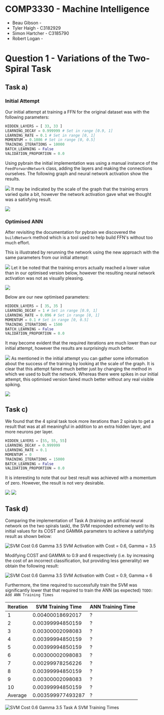 COMP3330 - Machine Intelligence
===============================

* Beau Gibson -
* Tyler Haigh - C3182929
* Simon Hartcher - C3185790
* Robert Logan -

# Question 1 - Variations of the Two-Spiral Task #

## Task a) ##

### Initial Attempt ###

Our initial attempt at training a FFN for the original dataset was with the following 
parameters:

```python
HIDDEN_LAYERS = [ 33, 33 ]
LEARNING_DECAY = 0.999999 # Set in range [0.9, 1]
LEARNING_RATE = 0.1 # Set in range [0, 1]
MOMENTUM = 0.1086 # Set in range [0, 0.5]
TRAINING_ITERATIONS = 10000
BATCH_LEARNING = False
VALIDATION_PROPORTION = 0.0
```

Using pybrain the initial implementation was using a manual instance of the 
`FeedForwardNetwork` class, adding the layers and making the connections ourselves.
The following graph and neural network activation show the results.

![](images/figure_11.png)
It may be indicated by the scale of the graph that the training errors varied quite a bit, 
however the network activation gave what we thought was a satisfying result.

![](images/figure_11a.png)

### Optimised ANN ###

After revisiting the documentation for pybrain we discovered the `buildNetwork`
method which is a tool used to help build FFN's without too much effort. 

This is illustrated by rerunning the network using the new approach with the same
parameters from our initial attempt:

![](images/TaskA-TrainedNN-2015-04-29_14-47-43/errors.png)
Let it be noted that the training errors actually reached a lower value than in 
our optimised version below, however the resulting neural network activation was 
not as visually pleasing.

![](images/TaskA-TrainedNN-2015-04-29_14-47-43/result.png)

Below are our new optimised parameters:

```python
HIDDEN_LAYERS = [ 35, 35 ]
LEARNING_DECAY = 1 # Set in range [0.9, 1]
LEARNING_RATE = 0.096 # Set in range [0, 1]
MOMENTUM = 0.1 # Set in range [0, 0.5]
TRAINING_ITERATIONS = 1500
BATCH_LEARNING = False
VALIDATION_PROPORTION = 0.0
```

It may become evident that the required iterations are much lower than our initial
attempt, however the results are surprisingly much better.

![](images/TaskA-TrainedNN-2015-04-29_14-26-07/errors.png)
As mentioned in the initial attempt you can gather some information about the 
success of the training by looking at the scale of the graph. It is clear that 
this attempt faired much better just by changing the method in which we used to
built the network. Whereas there were spikes in our initial attempt, this 
optimised version faired much better without any real visible spiking.

![](images/TaskA-TrainedNN-2015-04-29_14-26-07/result.png)

## Task c) ##

We found that the 4 spiral task took more iterations than 2 spirals to get a 
result that was at all meaningful in addition to an extra hidden layer, and more
neurons per layer.

```python
HIDDEN_LAYERS = [55, 55, 55]
LEARNING_DECAY = 0.999999
LEARNING_RATE = 0.1
MOMENTUM = 0
TRAINING_ITERATIONS = 15000
BATCH_LEARNING = False
VALIDATION_PROPORTION = 0.0
```

It is interesting to note that our best result was achieved with a momentum of 
zero. However, the result is not very desirable. 

![](images/Q1TaskC-TrainedNN-2015-05-01_20-12-06/errors.png)
![](images/Q1TaskC-TrainedNN-2015-05-01_20-12-06/result.png)

## Task d) ##

Comparing the implementation of Task A (training an artificial neural network on the two spirals task), the SVM responded extremely well to its initial values for its COST and GAMMA parameters to achieve a satisfying result as shown below:

![SVM Cost 0.6 Gamma 3.5](images/q1_taskd_svm_twospirals_Cost0.6_Gamma3.5.png)
SVM Activation with Cost = 0.6, Gamma = 3.5

Modifying COST and GAMMA to 0.9 and 6 respectively (i.e. by increasing the cost of an incorrect classification, but providing less generality) we obtain the following result:

![SVM Cost 0.6 Gamma 3.5](images/q1_taskd_svm_twospirals_Cost0.9_Gamma6.png)
SVM Activation with Cost = 0.9, Gamma = 6

Furthermore, the time required to successfully train the SVM was significantly lower that that required to train the ANN (as expected) ``TODO: Add ANN Training Times``

|Iteration|SVM Training Time|ANN Training Time|
|---------|-----------------|-----------------|
|1|0.00400018692017|?|
|2|0.00399994850159|?|
|3|0.00300002098083|?|
|4|0.00399994850159|?|
|5|0.00399994850159|?|
|6|0.00300002098083|?|
|7|0.00299978256226|?|
|8|0.00399994850159|?|
|9|0.00300002098083|?|
|10|0.00399994850159|?|
|Average|0.003599977493287|?|

![SVM Cost 0.6 Gamma 3.5](images/q1_taskd_svmTrainingTimes.png)
Task A SVM Training Times